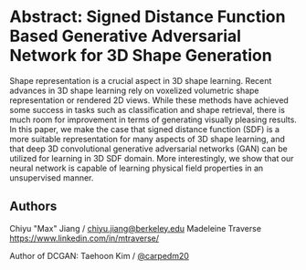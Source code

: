 # Abstract: Signed Distance Function Based Generative Adversarial Network for 3D Shape Generation

 Shape representation is a crucial aspect in 3D shape learning. Recent advances in 3D shape learning rely on voxelized volumetric shape representation or rendered 2D views. While these methods have achieved some success in tasks such as classification and shape retrieval, there is much room for improvement in terms of generating visually pleasing results. In this paper, we make the case that signed distance function (SDF) is a more suitable representation for many aspects of 3D shape learning, and that deep 3D convolutional generative adversarial networks (GAN) can be utilized for learning in 3D SDF domain. More interestingly, we show that our neural network is capable of learning physical field properties in an unsupervised manner. 

## Authors
Chiyu "Max" Jiang / chiyu.jiang@berkeley.edu
Madeleine Traverse https://www.linkedin.com/in/mtraverse/

Author of DCGAN: Taehoon Kim / [@carpedm20](http://carpedm20.github.io/)
